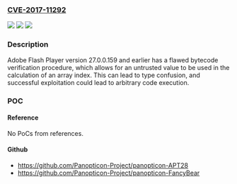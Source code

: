 ### [CVE-2017-11292](https://cve.mitre.org/cgi-bin/cvename.cgi?name=CVE-2017-11292)
![](https://img.shields.io/static/v1?label=Product&message=Adobe%20Flash%20Player%20version%2027.0.0.159%20and%20earlier&color=blue)
![](https://img.shields.io/static/v1?label=Version&message=n%2Fa&color=blue)
![](https://img.shields.io/static/v1?label=Vulnerability&message=arbitrary%20code%20execution&color=brighgreen)

### Description

Adobe Flash Player version 27.0.0.159 and earlier has a flawed bytecode verification procedure, which allows for an untrusted value to be used in the calculation of an array index. This can lead to type confusion, and successful exploitation could lead to arbitrary code execution.

### POC

#### Reference
No PoCs from references.

#### Github
- https://github.com/Panopticon-Project/panopticon-APT28
- https://github.com/Panopticon-Project/panopticon-FancyBear

